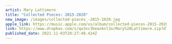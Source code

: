 ```yaml
---
artist: Mary Lattimore
title: "Collected Pieces: 2015-2020"
new_image: /images/collected-pieces_-2015-2020.jpg
apple_link: https://music.apple.com/us/album/collected-pieces-2015-2020/1582614266
link: https://www.dropbox.com/s/qo3vc3beaoknl3o/Mary%20Lattimore.zip?dl=1
published_date: 2021-11-03T20:27:40.424Z
---
```

